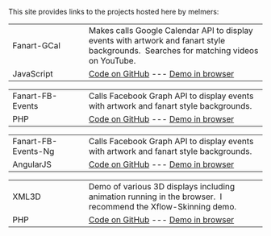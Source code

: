 This site provides links to the projects hosted here by melmers:

<table>
<tbody>
<tr>
<td style="width: 30%;">Fanart-GCal</td>
<td>
Makes calls Google Calendar API to display events with
artwork and fanart style backgrounds. &nbsp;Searches for matching
videos on YouTube.
</td>
</tr>
<tr>
<td>
JavaScript
</td>
<td>
<a href="https://github.com/melmers/fanart-gcal">Code
on GitHub</a> --- <a href="https://melmers.github.io/fanart-gcal/" target="_blank">Demo
in browser</a>
</td>
</tr>
</tbody>
</table>
<table>
<tbody>
<tr>
<td style="width: 30%;">Fanart-FB-Events</td>
<td>
Calls Facebook Graph API to display events with
artwork and fanart style backgrounds.
</td>
</tr>
<tr>
<td>
PHP
</td>
<td>
<a href="https://github.com/melmers/fanart-fb-events">Code
on GitHub</a> --- <a href="http://stonegaterocks.com/test/" target="_blank">Demo
in browser</a>
</td>
</tr>
</tbody>
</table>
<table>
<tbody>
<tr>
<td style="width: 30%;">Fanart-FB-Events-Ng</td>
<td>
Calls Facebook Graph API to display events with
artwork and fanart style backgrounds.
</td>
</tr>
<tr>
<td>
AngularJS
</td>
<td>
<a href="https://github.com/melmers/fanart-fb-events-ng">Code
on GitHub</a> --- <a href="https://melmers.github.io/fanart-fb-events-ng/" target="_blank">Demo
in browser</a>
</td>
</tr>
</tbody>
</table>
<table>
<tbody>
<tr>
<td style="width: 30%;">XML3D</td>
<td>
Demo of various 3D displays including animation running in the browser.
&nbsp;I recommend the Xflow-Skinning demo.
</td>
</tr>
<tr>
<td>
PHP
</td>
<td>
<a href="https://github.com/melmers/xml3d">Code
on GitHub</a> --- <a href="http://stonegaterocks.com/xml3d/" target="_blank">Demo
in browser</a>
</td>
</tr>
</tbody>
</table>
